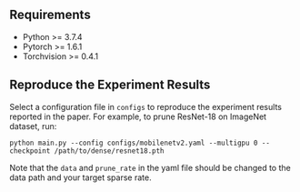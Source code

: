 ## Requirements

- Python >= 3.7.4
- Pytorch >= 1.6.1
- Torchvision >= 0.4.1

## Reproduce the Experiment Results

Select a configuration file in `configs` to reproduce the experiment results reported in the paper. For example, to prune ResNet-18 on ImageNet dataset, run:

   `python main.py --config configs/mobilenetv2.yaml --multigpu 0 --checkpoint /path/to/dense/resnet18.pth`

   Note that the `data` and `prune_rate` in the yaml file should be changed to the data path and your target sparse rate. 